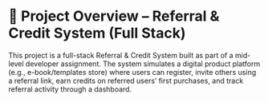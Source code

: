 # 📌 Project Overview – Referral & Credit System (Full Stack)
This project is a full-stack Referral & Credit System built as part of a mid-level developer assignment. The system simulates a digital product platform (e.g., e-book/templates store) where users can register, invite others using a referral link, earn credits on referred users’ first purchases, and track referral activity through a dashboard.
